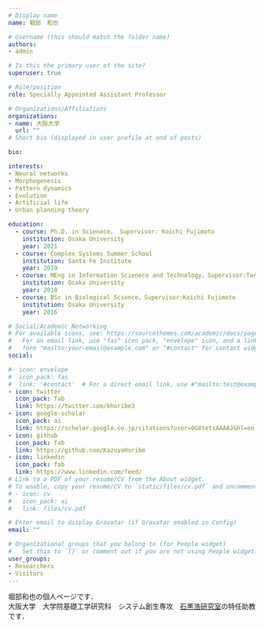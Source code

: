 ```yaml
---
# Display name
name: 堀部　和也

# Username (this should match the folder name)
authors:
- admin

# Is this the primary user of the site?
superuser: true

# Role/position
role: Specially Appointed Assistant Professor

# Organizations/Affiliations
organizations:
- name: 大阪大学
  url: ""
# Short bio (displayed in user profile at end of posts)

bio: 

interests:
- Neural networks
- Morphogenesis
- Pattern dynamics
- Evolution
- Artificial life
- Urban planning theory

education:
  - course: Ph.D. in Scienece， Supervisor: Koichi Fujimoto
    institution: Osaka University
    year: 2021
  - course: Complex Systems Summer School
    institution: Santa Fe Institute
    year: 2019
  - course: MEng in Information Scienece and Technology，Supervisor:Taro Maeda
    institution: Osaka University
    year: 2018
  - course: BSc in Biological Science，Supervisor:Koichi Fujimoto
    institution: Osaka University
    year: 2016

# Social/Academic Networking
# For available icons, see: https://sourcethemes.com/academic/docs/page-builder/#icons
#   For an email link, use "fas" icon pack, "envelope" icon, and a link in the
#   form "mailto:your-email@example.com" or "#contact" for contact widget.
social:

#- icon: envelope
#  icon_pack: fas
#  link: '#contact'  # For a direct email link, use #"mailto:test@example.org".
- icon: twitter
  icon_pack: fab
  link: https://twitter.com/khoribe3
- icon: google-scholar
  icon_pack: ai
  link: https://scholar.google.co.jp/citations?user=0G8tetsAAAAJ&hl=en
- icon: github
  icon_pack: fab
  link: https://github.com/KazuyaHoribe
- icon: linkedin
  icon_pack: fab
  link: https://www.linkedin.com/feed/
# Link to a PDF of your resume/CV from the About widget.
# To enable, copy your resume/CV to `static/files/cv.pdf` and uncomment the lines below.
# - icon: cv
#   icon_pack: ai
#   link: files/cv.pdf

# Enter email to display Gravatar (if Gravatar enabled in Config)
email: ""

# Organizational groups that you belong to (for People widget)
#   Set this to `[]` or comment out if you are not using People widget.
user_groups:
- Researchers
- Visitors
---
```


堀部和也の個人ページです．  
大阪大学　大学院基礎工学研究科　システム創生専攻　[石黒浩研究室](https://www.irl.sys.es.osaka-u.ac.jp/)の特任助教です．
